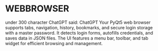 # WEBBROWSER
under 300 character ChatGPT said: ChatGPT Your PyQt5 web browser supports tabs, navigation, history, bookmarks, and secure login storage with a master password. It detects login forms, autofills credentials, and saves data in JSON files. The UI features a menu bar, toolbar, and tab widget for efficient browsing and management.
